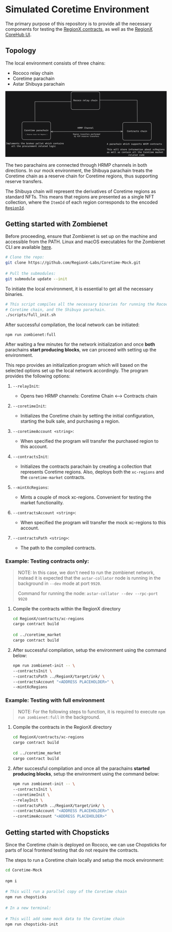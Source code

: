 
# Simulated Coretime Environment


The primary purpose of this repository is to provide all the necessary components for testing the [RegionX contracts](https://github.com/RegionX-Labs/RegionX), as well as the [RegionX CoreHub UI](https://github.com/RegionX-Labs/CoreHub).

## Topology

The local environment consists of three chains:

-   Rococo relay chain
-   Coretime parachain
-   Astar Shibuya parachain

<p align="center">
 <img src="./docs/topology.png" />
</p>

The two parachains are connected through HRMP channels in both directions. In our mock environment, the Shibuya parachain treats the Coretime chain as a reserve chain for Coretime regions, thus supporting reserve transfers.

The Shibuya chain will represent the derivatives of Coretime regions as standard NFTs. This means that regions are presented as a single NFT collection, where the `ItemId` of each region corresponds to the encoded [`RegionId`](https://github.com/paritytech/polkadot-sdk/blob/2aa006e094e248110af14a742d4e2f56b7931959/substrate/frame/broker/src/types.rs#L55).

## Getting started with Zombienet

Before proceeding, ensure that Zombienet is set up on the machine and accessible from the PATH. Linux and macOS executables for the Zombienet CLI are available [here](https://github.com/paritytech/zombienet/releases).

```sh
# Clone the repo:
git clone https://github.com/RegionX-Labs/Coretime-Mock.git

# Pull the submodules:
git submodule update --init
```

To initiate the local environment, it is essential to get all the necessary binaries.

```sh
# This script compiles all the necessary binaries for running the Rococo relay chain,
# Coretime chain, and the Shibuya parachain.
./scripts/full_init.sh
```

After successful compilation, the local network can be initiated:
```
npm run zombienet:full
```

After waiting a few minutes for the network initialization and once **both** parachains **start producing blocks**, we can proceed with setting up the environment.

This repo provides an initialization program which will based on the selected options set up the local network accordingly. The program provides the following options:

1.  `--relayInit`:
    
    -   Opens two HRMP channels: Coretime Chain <--> Contracts chain

2.  `--coretimeInit`:
    
    -    Initializes the Coretime chain by setting the initial configuration, starting the bulk sale, and purchasing a region.

3.  `--coretimeAccount <string>`:
    
    -   When specified the program will transfer the purchased region to this account.

4.  `--contractsInit`:
    
    -   Initializes the contracts parachain by creating a collection that represents Coretime regions. Also, deploys both the `xc-regions` and the `coretime-market` contracts.
  
5.  `--mintXcRegions`:
    
    -   Mints a couple of mock xc-regions. Convenient for testing the market functionality.

6.  `--contractsAccount <string>`:
    
    -   When specified the program will transfer the mock xc-regions to this account.

7.  `--contractsPath <string>`:
    
    -   The path to the compiled contracts.

### Example: Testing contracts only:

> NOTE: In this case, we don't need to run the zombienet network, instead it is expected that the `astar-collator` node is running in the background in `--dev` mode at port `9920`. 
> 
> Command for running the node:  `astar-collator --dev --rpc-port 9920`

1.  Compile the contracts within the RegionX directory
	 ```sh
	cd RegionX/contracts/xc-regions
	cargo contract build

	cd ../coretime_market
	cargo contract build
	```

2.  After successful compilation, setup the environment using the command below:
	 ```sh
	npm run zombienet-init -- \
	--contractsInit \
	--contractsPath ../RegionX/target/ink/ \
	--contractsAccount "<ADDRESS PLACEHOLDER>" \
  	--mintXcRegions
	```

### Example: Testing with full environment
> NOTE: For the following steps to function, it is required to execute `npm run zombienet:full` in the background.

1.  Compile the contracts in the RegionX directory
	 ```sh
	cd RegionX/contracts/xc-regions
	cargo contract build

	cd ../coretime_market
	cargo contract build
	```
2.  After successful compilation and once all the parachains **started producing blocks**,  setup the environment using the command below:
	 ```sh
	npm run zombienet-init -- \
	--contractsInit \
	--coretimeInit \
	--relayInit \
	--contractsPath ../RegionX/target/ink/ \
	--contractsAccount "<ADDRESS PLACEHOLDER>" \
	--coretimeAccount "<ADDRESS PLACEHOLDER>"
	```

## Getting started with Chopsticks

Since the Coretime chain is deployed on Rococo, we can use Chopsticks for parts of local frontend testing that do not require the contracts.

The steps to run a Coretime chain locally and setup the mock environment:

```sh
cd Coretime-Mock

npm i

# This will run a parallel copy of the Coretime chain
npm run chopsticks

# In a new terminal:

# This will add some mock data to the Coretime chain
npm run chopsticks-init
```

